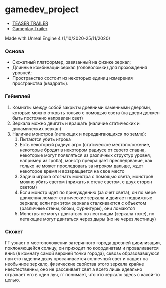 # gamedev_project

- [TEASER TRAILER](https://youtu.be/J9pHRrZdp-s)
- [Gameplay Trailer](https://youtu.be/rfQKVlO3wtc)

Made with Unreal Engine 4 (1/10/2020-25/11/2020)

### Основа
- Сюжетный платформер, завязанный на физике зеркал;
- Длинные комбинации зеркал (головоломки) для прохождения уровней;
- Пространство состоит из некоторых единиц измерения пространства (квадраты).

### Геймплей
1. Комнаты между собой закрыты древними каменными дверями, которые можно открыть только с помощью света (на двери должен быть постоянно направлен свет)
2. Зеркала можно двигать и вращать (наличие статических и динамических зеркал)
3. Наличие монстров (летающих и передвигающихся по земле):
    1. Пытаются убить игрока
    2. Есть некоторый радиус агро (статическое местоположение, некоторые бродят в некотором радиусе от своего спавна, некоторые могут появляться из различных структур уровня, например из гроба), монстр прекращает преследование, как только не может проследовать за игроком дальше, ждет некоторое время и возвращается на свое место
    3. Задача игрока отогнать монстра с помощью света, монстров можно убить светом (прижать к стене светом, с двух сторон светом)
    4. Если монстр идет по принуждению (за счет света), он по мере движения ломает статические зеркала и двигает подвижные зеркала; если при этом зеркала сталкиваются с объектом (различные стены, блоки, фурнитуры), они ломаются
    5. Монстры не могут двигаться по лестницам (зеркала тоже), но летающие могут двигаться через дыры (но не через лестницу)

### Сюжет
ГГ узнает о местоположении затерянного города древней цивилизации, поклоняющейся солнцу, он приходит по координатам и проваливается вниз (в комнату самой верхней точки города), сквозь образовавшуюся при его падении дыру просачивается солнечный свет и падает на необычное зеркало, физические свойства этого зеркала крайне неестественны, оно не рассеивает свет а всего лишь идеально отражает его в один луч, гг понимает, что это зеркало здесь с какой-то целью.
